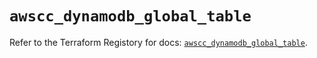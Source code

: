 # `awscc_dynamodb_global_table`

Refer to the Terraform Registory for docs: [`awscc_dynamodb_global_table`](https://registry.terraform.io/providers/hashicorp/awscc/0.70.0/docs/resources/dynamodb_global_table).
